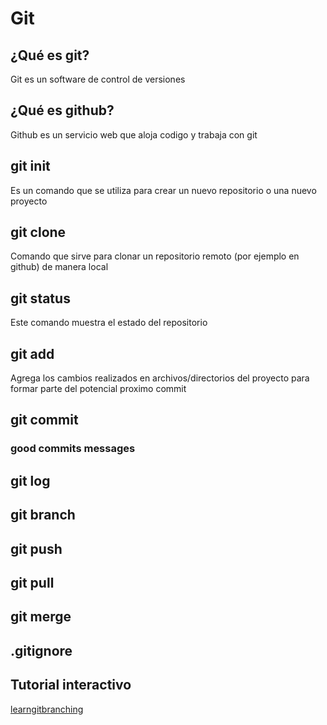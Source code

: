 # Git

## ¿Qué es git?
Git es un software de control de versiones
## ¿Qué es github?
Github es un servicio web que aloja codigo y trabaja con git
## git init
Es un comando que se utiliza para crear un nuevo repositorio o una nuevo proyecto
## git clone
Comando que sirve para clonar un repositorio remoto (por ejemplo en github) de manera local
## git status
Este comando muestra el estado del repositorio
## git add
Agrega los cambios realizados en archivos/directorios del proyecto para formar parte del potencial proximo commit
## git commit

### good commits messages

## git log

## git branch

## git push

## git pull

## git merge

## .gitignore

## Tutorial interactivo

[learngitbranching](https://learngitbranching.js.org/)
